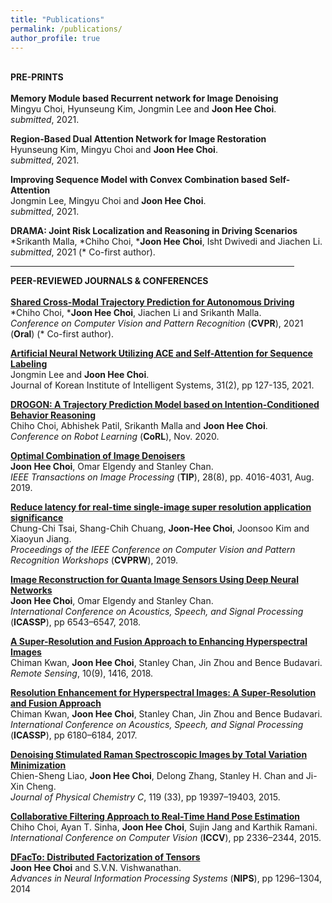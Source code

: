 ```yaml
---
title: "Publications"
permalink: /publications/
author_profile: true
---
```


<br> <b> <x-large>PRE-PRINTS</x-large> </b> <br> <br>
<b>Memory Module based Recurrent network for Image Denoising</b> <br>
Mingyu Choi, Hyunseung Kim, Jongmin Lee and <b>Joon Hee Choi</b>. <br>
<i>submitted</i>, 2021.

<b>Region-Based Dual Attention Network for Image Restoration</b> <br>
Hyunseung Kim, Mingyu Choi and <b>Joon Hee Choi</b>. <br>
<i>submitted</i>, 2021.

<b>Improving Sequence Model with Convex Combination based Self-Attention</b> <br>
Jongmin Lee, Mingyu Choi and <b>Joon Hee Choi</b>. <br>
<i>submitted</i>, 2021.

<b>DRAMA: Joint Risk Localization and Reasoning in Driving Scenarios</b> <br>
\*Srikanth Malla, \*Chiho Choi, \*<b>Joon Hee Choi</b>, Isht Dwivedi and Jiachen Li. <br>
<i>submitted</i>, 2021 (\* Co-first author).

<hr size="3" width="90%" align="center" color="gray">

<b> <x-large>PEER-REVIEWED JOURNALS & CONFERENCES</x-large> </b> <br> <br>
<b>[Shared Cross-Modal Trajectory Prediction for Autonomous Driving](https://openaccess.thecvf.com/content/CVPR2021/papers/Choi_Shared_Cross-Modal_Trajectory_Prediction_for_Autonomous_Driving_CVPR_2021_paper.pdf)</b> <br>
\*Chiho Choi, \*<b>Joon Hee Choi</b>, Jiachen Li and Srikanth Malla. <br>
<i>Conference on Computer Vision and Pattern Recognition</i> (<b>CVPR</b>), 2021  (<b>Oral</b>) (\* Co-first author).

<b>[Artificial Neural Network Utilizing ACE and Self-Attention for Sequence Labeling](https://www.kci.go.kr/kciportal/ci/sereArticleSearch/ciSereArtiView.kci?sereArticleSearchBean.artiId=ART002711398)</b> <br>
Jongmin Lee and <b>Joon Hee Choi</b>. <br>
Journal of Korean Institute of Intelligent Systems, 31(2), pp 127-135, 2021.

<b>[DROGON: A Trajectory Prediction Model based on Intention-Conditioned Behavior Reasoning](https://corlconf.github.io/paper_18/)</b> <br>
Chiho Choi, Abhishek Patil, Srikanth Malla and <b>Joon Hee Choi</b>. <br>
<i>Conference on Robot Learning</i> (<b>CoRL</b>), Nov. 2020.

<b>[Optimal Combination of Image Denoisers](https://ieeexplore.ieee.org/document/8663454)</b> <br>
<b>Joon Hee Choi</b>, Omar Elgendy and Stanley Chan. <br>
<i>IEEE Transactions on Image Processing</i> (<b>TIP</b>), 28(8), pp. 4016-4031, Aug. 2019.

<b>[Reduce latency for real-time single-image super resolution application significance](http://openaccess.thecvf.com/content_CVPRW_2019/html/NTIRE/Cai_NTIRE_2019_Challenge_on_Real_Image_Super-Resolution_Methods_and_Results_CVPRW_2019_paper.html)</b> <br>
Chung-Chi Tsai, Shang-Chih Chuang, <b>Joon-Hee Choi</b>, Joonsoo Kim and Xiaoyun Jiang. <br>
<i>Proceedings of the IEEE Conference on Computer Vision and Pattern Recognition Workshops</i> (<b>CVPRW</b>), 2019.

<b>[Image Reconstruction for Quanta Image Sensors Using Deep Neural Networks](https://ieeexplore.ieee.org/document/8461685)</b> <br>
<b>Joon Hee Choi</b>, Omar Elgendy and Stanley Chan. <br>
<i>International Conference on Acoustics, Speech, and Signal Processing</i> (<b>ICASSP</b>), pp 6543–6547, 2018.

<b>[A Super-Resolution and Fusion Approach to Enhancing Hyperspectral Images](http://www.mdpi.com/2072-4292/10/9/1416)</b> <br>
Chiman Kwan, <b>Joon Hee Choi</b>, Stanley Chan, Jin Zhou and Bence Budavari. <br>
<i>Remote Sensing</i>, 10(9), 1416, 2018.

<b>[Resolution Enhancement for Hyperspectral Images: A Super-Resolution and Fusion Approach](https://ieeexplore.ieee.org/document/7953344)</b> <br>
Chiman Kwan, <b>Joon Hee Choi</b>, Stanley Chan, Jin Zhou and Bence Budavari. <br>
<i>International Conference on Acoustics, Speech, and Signal Processing</i> (<b>ICASSP</b>), pp 6180–6184, 2017.

<b>[Denoising Stimulated Raman Spectroscopic Images by Total Variation Minimization](http://pubs.acs.org/doi/abs/10.1021/acs.jpcc.5b06980)</b> <br>
Chien-Sheng Liao, <b>Joon Hee Choi</b>, Delong Zhang, Stanley H. Chan and Ji-Xin Cheng. <br>
<i>Journal of Physical Chemistry C</i>, 119 (33), pp 19397–19403, 2015.

<b>[Collaborative Filtering Approach to Real-Time Hand Pose Estimation](https://www.cv-foundation.org/openaccess/content_iccv_2015/papers/Choi_A_Collaborative_Filtering_ICCV_2015_paper.pdf)</b> <br>
Chiho Choi, Ayan T. Sinha, <b>Joon Hee Choi</b>, Sujin Jang and Karthik Ramani. <br>
<i>International Conference on Computer Vision</i> (<b>ICCV</b>), pp 2336–2344, 2015.

<b>[DFacTo: Distributed Factorization of Tensors](https://papers.nips.cc/paper/5395-dfacto-distributed-factorization-of-tensors)</b> <br>
<b>Joon Hee Choi</b> and S.V.N. Vishwanathan. <br>
<i>Advances in Neural Information Processing Systems</i> (<b>NIPS</b>), pp 1296–1304, 2014
